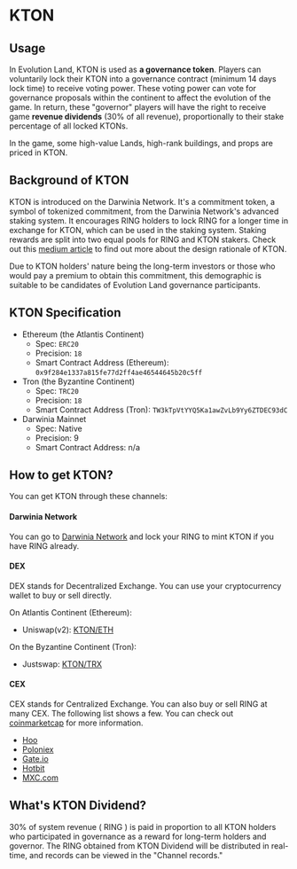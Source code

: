 # KTON

## Usage

In Evolution Land, KTON is used as **a governance token**. Players can voluntarily lock their KTON into a governance contract (minimum 14 days lock time) to receive voting power. These voting power can vote for governance proposals within the continent to affect the evolution of the game. In return, these "governor" players will have the right to receive game **revenue dividends** (30% of all revenue), proportionally to their stake percentage of all locked KTONs.

In the game, some high-value Lands, high-rank buildings, and props are priced in KTON.

## Background of KTON

KTON is introduced on the Darwinia Network. It's a commitment token, a symbol of tokenized commitment, from the Darwinia Network's advanced staking system. It encourages RING holders to lock RING for a longer time in exchange for KTON, which can be used in the staking system. Staking rewards are split into two equal pools for RING and KTON stakers.  Check out this [medium article](https://darwinianetwork.medium.com/darwinia-commitment-token-kton-861e2df1b4cb) to find out more about the design rationale of KTON.

Due to KTON holders' nature being the long-term investors or those who would pay a premium to obtain this commitment, this demographic is suitable to be candidates of Evolution Land governance participants.

## KTON Specification

- Ethereum (the Atlantis Continent)
  - Spec: `ERC20`
  - Precision: `18`
  - Smart Contract Address (Ethereum): `0x9f284e1337a815fe77d2ff4ae46544645b20c5ff`
- Tron (the Byzantine Continent)
  - Spec: `TRC20`
  - Precision: `18`
  - Smart Contract Address (Tron): `TW3kTpVtYYQ5Ka1awZvLb9Yy6ZTDEC93dC`
- Darwinia Mainnet
  - Spec: Native
  - Precision: 9
  - Smart Contract Address: n/a

## How to get KTON?

You can get KTON through these channels:

#### Darwinia Network

You can go to [Darwinia Network](http://apps.darwinia.network/) and lock your RING to mint KTON if you have RING already.

#### DEX

DEX stands for Decentralized Exchange.  You can use your cryptocurrency wallet to buy or sell directly.  

On Atlantis Continent (Ethereum):

- Uniswap(v2): [KTON/ETH](https://app.uniswap.org/#/swap?outputCurrency=0x9f284e1337a815fe77d2ff4ae46544645b20c5ff)

On the Byzantine Continent (Tron):

- Justswap: [KTON/TRX](https://justswap.io/#/scan/detail/trx/TW3kTpVtYYQ5Ka1awZvLb9Yy6ZTDEC93dC)

#### CEX

CEX stands for Centralized Exchange.  You can also buy or sell RING at many CEX.  The following list shows a few.  You can check out [coinmarketcap](https://coinmarketcap.com/currencies/darwinia-commitment-token/markets/) for more information.

- [Hoo](https://hoo.com/spot/kton-eth)
- [Poloniex](https://poloniex.com/exchange#usdt_kton)
- [Gate.io](https://gate.io/trade/kton_usdt)
- [Hotbit](https://www.hotbit.io/exchange?symbol=KTON_BTC)
- [MXC.com](https://www.mxc.com/trade/easy#KTON_ETH)

## What's KTON Dividend?

30% of system revenue ( RING ) is paid in proportion to all KTON holders who participated in governance as a reward for long-term holders and governor. The RING obtained from KTON Dividend will be distributed in real-time, and records can be viewed in the "Channel records."

